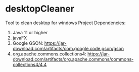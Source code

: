 # desktopCleaner
 Tool to clean desktop for windows
 Project Dependencies:
 1. Java 11 or higher
 2. javaFX
 3. Google GSON:
 https://jar-download.com/artifacts/com.google.code.gson/gson
 4. org.apache.commons.collections4:
 https://jar-download.com/artifacts/org.apache.commons/commons-collections4/4.4
 
